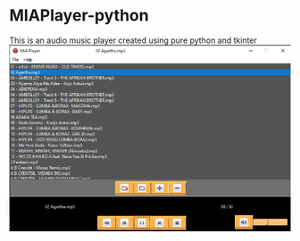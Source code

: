 # MIAPlayer-python
This is an audio music player created using pure python and tkinter
![Screenshot](Screenshot.png)
